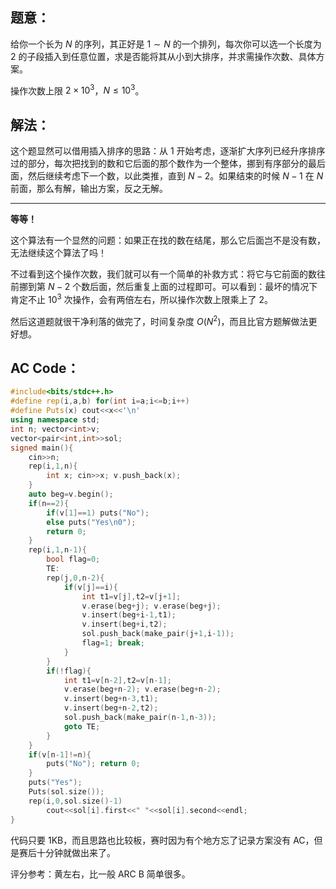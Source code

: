 ## 题意：

给你一个长为 $N$ 的序列，其正好是 $1\sim N$ 的一个排列，每次你可以选一个长度为 $2$ 的子段插入到任意位置，求是否能将其从小到大排序，并求需操作次数、具体方案。

操作次数上限 $2\times10^3$，$N\leq 10^3$。

## 解法：

这个题显然可以借用插入排序的思路：从 $1$ 开始考虑，逐渐扩大序列已经升序排序过的部分，每次把找到的数和它后面的那个数作为一个整体，挪到有序部分的最后面，然后继续考虑下一个数，以此类推，直到 $N-2$。如果结束的时候 $N-1$ 在 $N$ 前面，那么有解，输出方案，反之无解。

------

**等等！**

这个算法有一个显然的问题：如果正在找的数在结尾，那么它后面岂不是没有数，无法继续这个算法了吗！

不过看到这个操作次数，我们就可以有一个简单的补救方式：将它与它前面的数往前挪到第 $N-2$ 个数后面，然后重复上面的过程即可。可以看到：最坏的情况下肯定不止 $10^3$ 次操作，会有两倍左右，所以操作次数上限乘上了 $2$。

然后这道题就很干净利落的做完了，时间复杂度 $O(N^2)$，而且比官方题解做法更好想。

## AC Code：

```cpp
#include<bits/stdc++.h>
#define rep(i,a,b) for(int i=a;i<=b;i++)
#define Puts(x) cout<<x<<'\n'
using namespace std;
int n; vector<int>v;
vector<pair<int,int>>sol;
signed main(){
	cin>>n;
	rep(i,1,n){
		int x; cin>>x; v.push_back(x);
	}
	auto beg=v.begin();
	if(n==2){
		if(v[1]==1) puts("No");
		else puts("Yes\n0");
		return 0;
	}
	rep(i,1,n-1){
		bool flag=0;
		TE:
		rep(j,0,n-2){
			if(v[j]==i){
				int t1=v[j],t2=v[j+1];
				v.erase(beg+j); v.erase(beg+j);
				v.insert(beg+i-1,t1);
				v.insert(beg+i,t2);
				sol.push_back(make_pair(j+1,i-1));
				flag=1; break;
			}
		}
		if(!flag){
			int t1=v[n-2],t2=v[n-1];
			v.erase(beg+n-2); v.erase(beg+n-2);
			v.insert(beg+n-3,t1);
			v.insert(beg+n-2,t2);
			sol.push_back(make_pair(n-1,n-3));
			goto TE;
		}
	}
	if(v[n-1]!=n){
		puts("No"); return 0;
	}
	puts("Yes");
	Puts(sol.size());
	rep(i,0,sol.size()-1)
		cout<<sol[i].first<<" "<<sol[i].second<<endl;
}
```

代码只要 1KB，而且思路也比较板，赛时因为有个地方忘了记录方案没有 AC，但是赛后十分钟就做出来了。

评分参考：黄左右，比一般 ARC B 简单很多。
